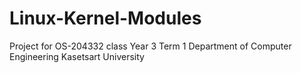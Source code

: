 # Linux-Kernel-Modules
Project for OS-204332 class
Year 3 Term 1
Department of Computer Engineering
Kasetsart University
